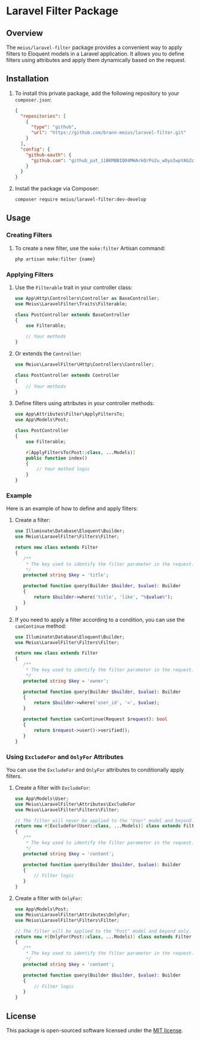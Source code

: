# Laravel Filter Package

## Overview

The `meius/laravel-filter` package provides a convenient way to apply filters to Eloquent models in a Laravel application. It allows you to define filters using attributes and apply them dynamically based on the request.

## Installation

1. To install this private package, add the following repository to your `composer.json`:
    ```json
    {
      "repositories": [
        {
          "type": "github",
          "url": "https://github.com/brann-meius/laravel-filter.git"
        }
      ],
      "config": {
        "github-oauth": {
          "github.com": "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"
        }
      }
    }
    ```

2. Install the package via Composer:
    ```bash
    composer require meius/laravel-filter:dev-develop
    ```

## Usage

### Creating Filters

1. To create a new filter, use the `make:filter` Artisan command: 
    ```bash 
    php artisan make:filter {name}
    ```

### Applying Filters

1. Use the `Filterable` trait in your controller class:
    ```php
    use App\Http\Controllers\Controller as BaseController;
    use Meius\LaravelFilter\Traits\Filterable;

    class PostController extends BaseController
    {
        use Filterable;

        // Your methods
    }
    ```
2. Or extends the `Controller`:
    ```php
    use Meius\LaravelFilter\Http\Controllers\Controller;

    class PostController extends Controller
    {
        // Your methods
    }
    ```

3. Define filters using attributes in your controller methods:
    ```php
    use App\Attributes\Filter\ApplyFiltersTo;
    use App\Models\Post;

    class PostController
    {
        use Filterable;

        #[ApplyFiltersTo(Post::class, ...Models)]
        public function index()
        {
            // Your method logic
        }
    }
    ```

### Example

Here is an example of how to define and apply filters:

1. Create a filter:
    ```php
   use Illuminate\Database\Eloquent\Builder;
   use Meius\LaravelFilter\Filters\Filter;

   return new class extends Filter
   {
       /**
        * The key used to identify the filter parameter in the request.
        */
       protected string $key = 'title';

       protected function query(Builder $builder, $value): Builder
       {
           return $builder->where('title', 'like', "%$value%");
       }
   }
   ```

2. If you need to apply a filter according to a condition, you can use the `canContinue` method:
    ```php
   use Illuminate\Database\Eloquent\Builder;
   use Meius\LaravelFilter\Filters\Filter;

   return new class extends Filter
   {
       /**
        * The key used to identify the filter parameter in the request.
        */
       protected string $key = 'owner';

       protected function query(Builder $builder, $value): Builder
       {
           return $builder->where('user_id', '=', $value);
       }        
   
       protected function canContinue(Request $request): bool
       {
           return $request->user()->verified();
       }
   }
   ```

### Using `ExcludeFor` and `OnlyFor` Attributes

You can use the `ExcludeFor` and `OnlyFor` attributes to conditionally apply filters.

1. Create a filter with `ExcludeFor`:
    ```php
    use App\Models\User;
    use Meius\LaravelFilter\Attributes\ExcludeFor
    use Meius\LaravelFilter\Filters\Filter;

    // The filter will never be applied to the "User" model and beyond.
    return new #[ExcludeFor(User::class, ...Models)] class extends Filter
    {
       /**
        * The key used to identify the filter parameter in the request.
        */
       protected string $key = 'content';

       protected function query(Builder $builder, $value): Builder
       {
           // Filter logic
       }
    }
    ```

2. Create a filter with `OnlyFor`:
    ```php
    use App\Models\Post;
    use Meius\LaravelFilter\Attributes\OnlyFor;
    use Meius\LaravelFilter\Filters\Filter;

    // The filter will be applied to the "Post" model and beyond only.
    return new #[OnlyFor(Post::class, ...Models)] class extends Filter
    {
       /**
        * The key used to identify the filter parameter in the request.
        */
       protected string $key = 'content';

       protected function query(Builder $builder, $value): Builder
       {
           // Filter logic
       }
    }
    ```

## License

This package is open-sourced software licensed under the [MIT license](LICENSE.md).
